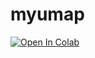 # myumap

[![Open In Colab](https://colab.research.google.com/assets/colab-badge.svg)](https://colab.research.google.com/github/igorrivin/myumap/blob/main/myumap.ipynb)
